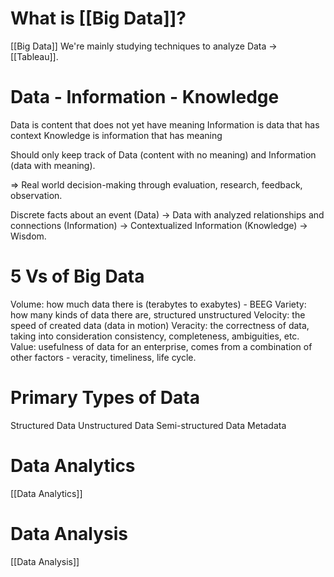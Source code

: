 # What is [[Big Data]]?
[[Big Data]]
We're mainly studying techniques to analyze Data -> [[Tableau]].
# Data - Information - Knowledge
Data is content that does not yet have meaning 
Information is data that has context
Knowledge is information that has meaning

Should only keep track of Data (content with no meaning) and Information (data with meaning).

=> Real world decision-making through evaluation, research, feedback, observation.

Discrete facts about an event (Data) -> Data with analyzed relationships and connections (Information) -> Contextualized Information (Knowledge) -> Wisdom.
# 5 Vs of Big Data
Volume: how much data there is (terabytes to exabytes) - BEEG
Variety: how many kinds of data there are, structured unstructured
Velocity: the speed of created data (data in motion)
Veracity: the correctness of data, taking into consideration consistency, completeness, ambiguities, etc. 
Value: usefulness of data for an enterprise, comes from a combination of other factors - veracity, timeliness, life cycle.
# Primary Types of Data
Structured Data
Unstructured Data
Semi-structured Data
Metadata
# Data Analytics
[[Data Analytics]]
# Data Analysis
[[Data Analysis]]
